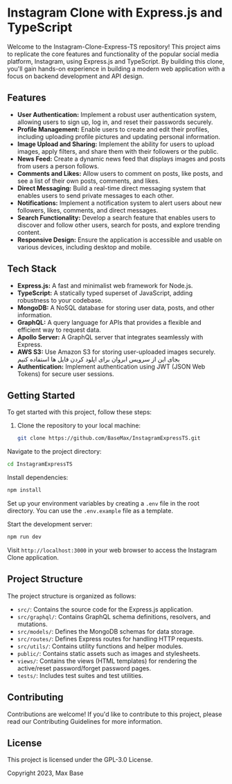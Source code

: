 # Instagram Clone with Express.js and TypeScript

Welcome to the Instagram-Clone-Express-TS repository! This project aims to replicate the core features and functionality of the popular social media platform, Instagram, using Express.js and TypeScript. By building this clone, you'll gain hands-on experience in building a modern web application with a focus on backend development and API design.

## Features

- **User Authentication:** Implement a robust user authentication system, allowing users to sign up, log in, and reset their passwords securely.
- **Profile Management:** Enable users to create and edit their profiles, including uploading profile pictures and updating personal information.
- **Image Upload and Sharing:** Implement the ability for users to upload images, apply filters, and share them with their followers or the public.
- **News Feed:** Create a dynamic news feed that displays images and posts from users a person follows.
- **Comments and Likes:** Allow users to comment on posts, like posts, and see a list of their own posts, comments, and likes.
- **Direct Messaging:** Build a real-time direct messaging system that enables users to send private messages to each other.
- **Notifications:** Implement a notification system to alert users about new followers, likes, comments, and direct messages.
- **Search Functionality:** Develop a search feature that enables users to discover and follow other users, search for posts, and explore trending content.
- **Responsive Design:** Ensure the application is accessible and usable on various devices, including desktop and mobile.

## Tech Stack

- **Express.js:** A fast and minimalist web framework for Node.js.
- **TypeScript:** A statically typed superset of JavaScript, adding robustness to your codebase.
- **MongoDB:** A NoSQL database for storing user data, posts, and other information.
- **GraphQL:** A query language for APIs that provides a flexible and efficient way to request data.
- **Apollo Server:** A GraphQL server that integrates seamlessly with Express.
- **AWS S3:** Use Amazon S3 for storing user-uploaded images securely. بجای این از سرویس ابروان برای اپلود کردن فایل ها استفاده کنیم
- **Authentication:** Implement authentication using JWT (JSON Web Tokens) for secure user sessions.


## Getting Started

To get started with this project, follow these steps:

1. Clone the repository to your local machine:

   ```bash
   git clone https://github.com/BaseMax/InstagramExpressTS.git
   ```

Navigate to the project directory:

  ```bash
  cd InstagramExpressTS
  ```

Install dependencies:

  ```bash
  npm install
  ```

Set up your environment variables by creating a `.env` file in the root directory. You can use the `.env.example` file as a template.

Start the development server:

  ```bash
  npm run dev
  ```

Visit `http://localhost:3000` in your web browser to access the Instagram Clone application.

## Project Structure

The project structure is organized as follows:

- `src/`: Contains the source code for the Express.js application.
- `src/graphql/`: Contains GraphQL schema definitions, resolvers, and mutations.
- `src/models/`: Defines the MongoDB schemas for data storage.
- `src/routes/`: Defines Express routes for handling HTTP requests.
- `src/utils/`: Contains utility functions and helper modules.
- `public/`: Contains static assets such as images and stylesheets.
- `views/`: Contains the views (HTML templates) for rendering the active/reset password/forget password pages.
- `tests/`: Includes test suites and test utilities.

## Contributing

Contributions are welcome! If you'd like to contribute to this project, please read our Contributing Guidelines for more information.

## License

This project is licensed under the GPL-3.0 License.

Copyright 2023, Max Base
